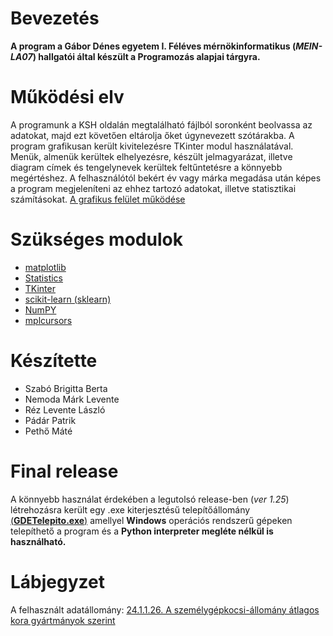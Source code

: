 
# Bevezetés
__A program a Gábor Dénes egyetem I. Féléves mérnökinformatikus (_MEIN-LA07_) hallgatói által készült a Programozás alapjai tárgyra.__

# Működési elv
A programunk a KSH oldalán megtalálható fájlból soronként beolvassa az adatokat, majd ezt követően eltárolja őket úgynevezett szótárakba. A program grafikusan került kivitelezésre TKinter modul használatával. Menük, almenük kerültek elhelyezésre, készült jelmagyarázat, illetve diagram címek és tengelynevek kerültek feltűntetésre a könnyebb megértéshez. A felhasználótól bekért év vagy márka megadása után képes a program megjeleníteni az ehhez tartozó adatokat, illetve statisztikai számításokat. [A grafikus felület működése](https://github.com/NemodaMark/kozuti-Gepjarmuvek/wiki/A-felület-kezelése)

# Szükséges modulok
- [matplotlib](https://matplotlib.org)
- [Statistics](https://www.w3schools.com/python/module_statistics.asp)
- [TKinter](https://docs.python.org/3/library/tkinter.html)
- [scikit-learn (sklearn)](https://scikit-learn.org/stable/)
- [NumPY](https://numpy.org/doc/stable/)
- [mplcursors](https://mplcursors.readthedocs.io/en/stable/)

# Készítette
- Szabó Brigitta Berta
- Nemoda Márk Levente
- Réz Levente László
- Pádár Patrik
- Pethő Máté

# Final release
A könnyebb használat érdekében a legutolsó release-ben (_ver 1.25_) létrehozásra került egy .exe kiterjesztésű telepítőállomány [(__GDETelepito.exe__)](https://github.com/NemodaMark/kozuti-Gepjarmuvek/releases/download/final/GDETelepito.exe) amellyel __Windows__ operációs rendszerű gépeken telepíthető a program és a __Python interpreter megléte nélkül is használható.__

# Lábjegyzet
A felhasznált adatállomány: [24.1.1.26. A személygépkocsi-állomány átlagos kora gyártmányok szerint](https://www.ksh.hu/stadat_files/sza/hu/sza0026.html)
